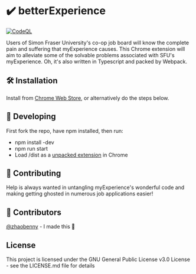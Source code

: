 # ✔️ betterExperience
[![CodeQL](https://github.com/zhaobenny/betterExperience/actions/workflows/codeql-analysis.yml/badge.svg)](https://github.com/zhaobenny/betterExperience/actions/workflows/codeql-analysis.yml)

Users of Simon Fraser University's co-op job board will know the complete pain and suffering that myExperience causes. This Chrome extension will aim to alleviate some of the solvable problems associated with SFU's myExperience. Oh, it's also written in Typescript and packed by Webpack.

## 🛠️ Installation
Install from [Chrome Web Store](https://chrome.google.com/webstore/detail/betterexperience/fnlbojiblimmclkfmhpfelpnmgoidnma), or alternatively do the steps below.

## 🧰 Developing

First fork the repo, have npm installed, then run:
* npm install -dev
* npm run start
* Load /dist as a [unpacked extension](https://developer.chrome.com/docs/extensions/mv3/getstarted/#manifest) in Chrome

## 🤝 Contributing
Help is always wanted in untangling myExperience's wonderful code and making getting ghosted in numerous job applications easier!

## 🌟 Contributors

[@zhaobenny](https://github.com/zhaobenny) - I made this 🙂

## License

This project is licensed under the GNU General Public License v3.0 License - see the LICENSE.md file for details



